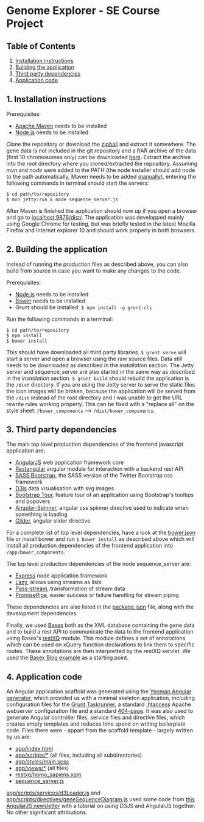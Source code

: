 # Genome Explorer - SE Course Project

## Table of Contents

1. [Installation instructions](#1-installation-instructions)
2. [Building the application](#2-building-the-application)
3. [Third party dependencies](#3-third-party-dependencies)
4. [Application code](#4-application-code)

## 1. Installation instructions
Prerequisites:

- [Apache Maven](http://maven.apache.org/download.cgi) needs to be installed
- [Node.js](http://nodejs.org/download/) needs to be installed

Clone the repository or download the 
[zipball](http://github.com/rsschermer/genome-explorer/zipball/master) and
extract it somewhere. The gene data is not included in the git repository and a
RAR archive of the data (first 10 chromosomes only) can be downloaded 
[here](http://www.filedropper.com/data). Extract the archive into the root
directory where you cloned/extracted the repository. Assuming _mvn_ and _node_
were added to the PATH (the node installer should add node to the path
automatically, Maven needs to be added
[manually](http://stackoverflow.com/a/3402257)), entering the following commands
in terminal should start the servers:
    
	$ cd path/to/repository
	$ mvn jetty:run & node sequence_server.js

After Maven is finished the application should now up if you open a browser and 
go to [localhost:9876/dist/](http://localhost:9876/dist/). The application was
developped mainly using Google Chrome for testing, but was briefly tested in the
latest Mozilla Firefox and Internet explorer 10 and should work properly in both
browsers.

## 2. Building the application
Instead of running the production files as described above, you can also build
from source in case you want to make any changes to the code.

Prerequisites:

- [Node.js](http://nodejs.org/download/) needs to be installed
- [Bower](http://bower.io) needs to be installed
- Grunt should be installed: `$ npm install -g grunt-cli`

Run the following commands in a terminal:

	$ cd path/to/repository
	$ npm install
	$ bower install

This should have downloaded all third party libraries. `$ grunt serve` will
start a server and open a browser using the raw source files. Data still needs
to be downloaded as described in the _installation_ section. The Jetty server
and sequence_server are also started in the same way as described in the
_installation_ section. `$ grunt build` should rebuild the application is the
`/dist` directory. If you are using the Jetty server to serve the static files
the icon images will be broken, because the application will be served from the
`/dist` instead of the root directory and I was unable to get the URL rewrite
rules working properly. This can be fixed with a "replace all" on the style
sheet: `/bower_components` --> `/dist/bower_components`.

## 3. Third party dependencies
The main top level production dependencies of the frontend javascript
application are:

- [AngularJS](http://angularjs.org) web application framework core
- [Restangular](https://github.com/mgonto/restangular) angular module for 
  interaction with a backend rest API
- [SASS Bootstrap](https://github.com/jlong/sass-bootstrap), the SASS version
  of the Twitter Bootstrap css framework
- [D3js](http://d3js.org/) data visualisation with svg images
- [Bootstrap Tour](http://bootstraptour.com/), feature tour of an application
  using Bootstrap's tooltips and popovers
- [Angular-Spinner](https://github.com/urish/angular-spinner), angular css 
  spinner directive used to indicate when something is loading
- [Glider](https://github.com/evrone/glider), angular slider directive

For a complete list of top level dependencies, have a look at the
[bower.json](/bower.json) file or install bower and run `$ bower install` as
described above which will install all production dependencies of the frontend
application into `/app/bower_components`.

The top level production dependencies of the node sequence_server are:

- [Express](http://expressjs.com/) node application framework
- [Lazy](https://github.com/pkrumins/node-lazy), allows using streams as lists
- [Pass-stream](https://github.com/jeffbski/pass-stream), transformation of
  stream data
- [PromisePipe](https://github.com/epeli/node-promisepipe), easier success or
  failure handling for stream piping

These dependencies are also listed in the [package.json](/package.json) file,
along with the development dependencies.

Finally, we used [Basex](http://basex.org/) both as the XML database containing 
the gene data and to build a rest API to communicate the data to the frontend
application using Basex's [restXQ](http://docs.basex.org/wiki/RESTXQ) module.
This module defines a set of annotations which can be used on xQuery function
declarations to link them to specific routes. These annotations are then
interpretted by the restXQ servlet. We used the 
[Basex Blog example](https://github.com/siserle/blog-example) as a starting
point.

## 4. Application code
An Angular application scaffold was generated using the
[Yeoman Angular generator](https://github.com/yeoman/generator-angular), which
provided us with a minimal skeleton application, including configuration files
for the [Grunt Taskrunner](http://gruntjs.com/), a standard 
[.htaccess](/app/.htaccess) Apache webserver configuration file and a standard
[404-page](/app/404.html). It was also used to generate Angular controller 
files, service files and directive files, which creates empty templates and
reduces time spend on writing boilerplate code. Files there were - appart from
the scaffold template - largely written by us are:

- [app/index.html](/app/index.html)
- [app/scripts/*](/app/scripts/) (all files, including all subdirectories)
- [app/styles/main.scss](/app/styles/main.scss)
- [app/views/*](/app/views) (all files)
- [restxq/homo_sapiens.xqm](/restxq/homo_sapiens.xqm)
- [sequence_server.js](/sequence_server.js)

[app/scripts/services/d3Loader.js](/app/scripts/services/d3Loader.js) and
[app/scripts/directives/geneSequenceDiagram.js](/app/scripts/directives/geneSequenceDiagram.js)
used some code from
[this AngularJS newsletter](http://www.ng-newsletter.com/posts/d3-on-angular.html)
with a tutorial on using D3JS and AngularJS together. No other significant
attributions.
